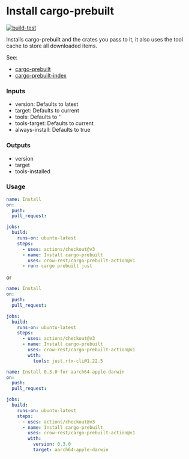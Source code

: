 
# Install cargo-prebuilt

[![build-test](https://github.com/crow-rest/cargo-prebuilt-action/actions/workflows/test.yml/badge.svg)](https://github.com/crow-rest/cargo-prebuilt-action/actions/workflows/test.yml)

Installs cargo-prebuilt and the crates you pass to it, it also uses the tool 
cache to store all downloaded items.

See:
- [cargo-prebuilt](https://github.com/crow-rest/cargo-prebuilt)
- [cargo-prebuilt-index](https://github.com/crow-rest/cargo-prebuilt-index)

### Inputs

- version: Defaults to latest
- target: Defaults to current
- tools: Defaults to ''
- tools-target: Defaults to current
- always-install: Defaults to true

### Outputs

- version
- target
- tools-installed

### Usage

```yaml
name: Install
on:
  push:
  pull_request:

jobs:
  build:
    runs-on: ubuntu-latest
    steps:
      - uses: actions/checkout@v3
      - name: Install cargo-prebuilt
        uses: crow-rest/cargo-prebuilt-action@v1
      - run: cargo prebuilt just
```
or
```yaml
name: Install
on:
  push:
  pull_request:

jobs:
  build:
    runs-on: ubuntu-latest
    steps:
      - uses: actions/checkout@v3
      - name: Install cargo-prebuilt
        uses: crow-rest/cargo-prebuilt-action@v1
        with:
          tools: just,rtx-cli@1.22.5
```

```yaml
name: Install 0.3.0 for aarch64-apple-darwin
on:
  push:
  pull_request:

jobs:
  build:
    runs-on: ubuntu-latest
    steps:
      - uses: actions/checkout@v3
      - name: Install cargo-prebuilt
        uses: crow-rest/cargo-prebuilt-action@v1
        with:
          version: 0.3.0
          target: aarch64-apple-darwin
```
